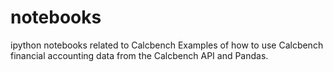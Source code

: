 # notebooks
ipython notebooks related to Calcbench
Examples of how to use Calcbench financial accounting data from the Calcbench API and Pandas.
